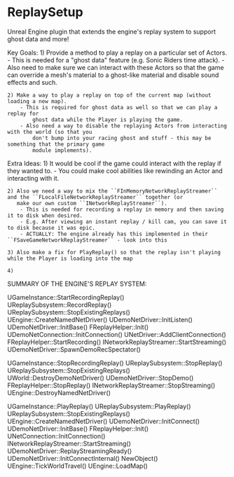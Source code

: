 # ReplaySetup
Unreal Engine plugin that extends the engine's replay system to support ghost data and more!

Key Goals:
	1) Provide a method to play a replay on a particular set of Actors.
		- This is needed for a "ghost data" feature (e.g. Sonic Riders time attack).
		- Also need to make sure we can interact with these Actors so that the game can override
			a mesh's material to a ghost-like material and disable sound effects and such.
	
	2) Make a way to play a replay on top of the current map (without loading a new map).
		- This is required for ghost data as well so that we can play a replay for
			ghost data while the Player is playing the game.
		- Also need a way to disable the replaying Actors from interacting with the world (so that you
			don't bump into your racing ghost and stuff - this may be something that the primary game
			module implements).
	

Extra Ideas:
	1) It would be cool if the game could interact with the replay if they wanted to.
		- You could make cool abilities like rewinding an Actor and interacting with it.
	
	2) Also we need a way to mix the ``FInMemoryNetworkReplayStreamer`` and the ``FLocalFileNetworkReplayStreamer`` together (or
	   make our own custom ``INetworkReplayStreamer``).
		- This is needed for recording a replay in memory and then saving it to disk when desired.
		- E.g. After viewing an instant replay / kill cam, you can save it to disk because it was epic.
		- ACTUALLY: The engine already has this implemented in their ``FSaveGameNetworkReplayStreamer`` - look into this
	
	3) Also make a fix for PlayReplay() so that the replay isn't playing while the Player is loading into the map
	
	4) 
	



SUMMARY OF THE ENGINE'S REPLAY SYSTEM:


UGameInstance::StartRecordingReplay()
	UReplaySubsystem::RecordReplay()
		UReplaySubsystem::StopExistingReplays()
		UEngine::CreateNamedNetDriver()
		UDemoNetDriver::InitListen()
		UDemoNetDriver::InitBase()
				FReplayHelper::Init()
		UDemoNetConnection::InitConnection()
		UNetDriver::AddClientConnection()
			FReplayHelper::StartRecording()
				INetworkReplayStreamer::StartStreaming()
			UDemoNetDriver::SpawnDemoRecSpectator()


UGameInstance::StopRecordingReplay()
	UReplaySubsystem::StopReplay()
		UReplaySubsystem::StopExistingReplays()
			UWorld::DestroyDemoNetDriver()
				UDemoNetDriver::StopDemo()
					FReplayHelper::StopReplay()
						INetworkReplayStreamer::StopStreaming()
				UEngine::DestroyNamedNetDriver()


UGameInstance::PlayReplay()
	UReplaySubsystem::PlayReplay()
		UReplaySubsystem::StopExistingReplays()
		UEngine::CreateNamedNetDriver()
		UDemoNetDriver::InitConnect()
		UDemoNetDriver::InitBase()
				FReplayHelper::Init()
		UNetConnection::InitConnection()
			INetworkReplayStreamer::StartStreaming()
				UDemoNetDriver::ReplayStreamingReady()
					UDemoNetDriver::InitConnectInternal()
						NewObject<UDemoPendingNetGame>()
UEngine::TickWorldTravel()
	UEngine::LoadMap()
